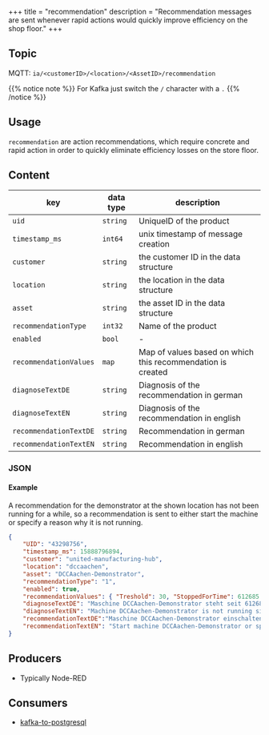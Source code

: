 +++
title = "recommendation"
description = "Recommendation messages are sent whenever rapid actions would quickly improve efficiency on the shop floor."
+++

## Topic

MQTT: ``ia/<customerID>/<location>/<AssetID>/recommendation``

{{% notice note %}}
For Kafka just switch the `/` character with a `.`
{{% /notice %}}

## Usage

``recommendation`` are action recommendations, which require concrete and rapid action in order to quickly eliminate efficiency losses on the store floor. 

## Content

| key                    | data type | description                                                 |
|------------------------|-----------|-------------------------------------------------------------|
| `uid`                  | `string`  | UniqueID of the product                                     |
| `timestamp_ms`         | `int64`   | unix timestamp of message creation                          |
| `customer`             | `string`  | the customer ID in the data structure                       |
| `location`             | `string`  | the location in the data structure                          |
| `asset`                | `string`  | the asset ID in the data structure                          |
| `recommendationType`   | `int32`   | Name of the product                                         |
| `enabled`              | `bool`    | -                                                           |
| `recommendationValues` | `map`     | Map of values based on which this recommendation is created |
| `diagnoseTextDE`       | `string`  | Diagnosis of the recommendation in german                   |
| `diagnoseTextEN`       | `string`  | Diagnosis of the recommendation in english                  |
| `recommendationTextDE` | `string`  | Recommendation in german                                    |
| `recommendationTextEN` | `string`  | Recommendation in english                                   |


### JSON

#### Example

A recommendation for the demonstrator at the shown location has not been running for a while, so a recommendation is sent to either start the machine or specify a reason why it is not running. 

```json
{
    "UID": "43298756", 
    "timestamp_ms": 15888796894,
    "customer": "united-manufacturing-hub",
    "location": "dccaachen", 
    "asset": "DCCAachen-Demonstrator",
    "recommendationType": "1", 
    "enabled": true,
    "recommendationValues": { "Treshold": 30, "StoppedForTime": 612685 }, 
    "diagnoseTextDE": "Maschine DCCAachen-Demonstrator steht seit 612685 Sekunden still (Status: 8, Schwellwert: 30)" ,
    "diagnoseTextEN": "Machine DCCAachen-Demonstrator is not running since 612685 seconds (status: 8, threshold: 30)", 
    "recommendationTextDE":"Maschine DCCAachen-Demonstrator einschalten oder Stoppgrund auswählen.",
    "recommendationTextEN": "Start machine DCCAachen-Demonstrator or specify stop reason.", 
}
```
<!---
#### Schema

```json
{
    "$schema": "http://json-schema.org/draft/2019-09/schema",
    "$id": "https://learn.umh.app/content/docs/datamodel/messages/scrapCount.json",
    "type": "object",
    "default": {},
    "title": "Root Schema",
    "required": [
        "product_id",
        "time_per_unit_in_seconds"
    ],
    "properties": {
        "product_id": {
          "type": "string",
          "default": "",
          "title": "The product id to be produced"
        },
        "time_per_unit_in_seconds": {
          "type": "number",
          "default": 0.0,
          "minimum": 0,
          "title": "The time it takes to produce one unit of the product"
        }
    },
    "examples": [
        {
            "product_id": "Beilinger 30x15",
            "time_per_unit_in_seconds": "0.2"
        },
        {
            "product_id": "Test product",
            "time_per_unit_in_seconds": "10"
        }
    ]
}
```
-->

## Producers

- Typically Node-RED

## Consumers

- [kafka-to-postgresql](/docs/core/kafka-to-postgresql)
